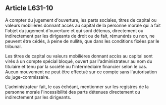 Article L631-10
----
A compter du jugement d'ouverture, les parts sociales, titres de capital ou
valeurs mobilières donnant accès au capital de la personne morale qui a fait
l'objet du jugement d'ouverture et qui sont détenus, directement ou
indirectement par les dirigeants de droit ou de fait, rémunérés ou non, ne
peuvent être cédés, à peine de nullité, que dans les conditions fixées par le
tribunal.

Les titres de capital ou valeurs mobilières donnant accès au capital sont virés
à un compte spécial bloqué, ouvert par l'administrateur au nom du titulaire et
tenu par la société ou l'intermédiaire financier selon le cas. Aucun mouvement
ne peut être effectué sur ce compte sans l'autorisation du juge-commissaire.

L'administrateur fait, le cas échéant, mentionner sur les registres de la
personne morale l'incessibilité des parts détenues directement ou indirectement
par les dirigeants.
